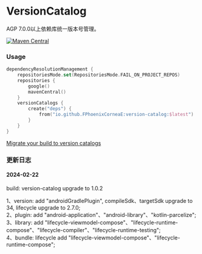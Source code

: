 # VersionCatalog

AGP 7.0.0以上依赖库统一版本号管理。

[![Maven Central](https://img.shields.io/maven-central/v/io.github.FPhoenixCorneaE/version-catalog.svg?label=Maven%20Central&color=ff69b4)](https://search.maven.org/artifact/io.github.FPhoenixCorneaE/version-catalog)


### Usage
```kotlin
dependencyResolutionManagement {
    repositoriesMode.set(RepositoriesMode.FAIL_ON_PROJECT_REPOS)
    repositories {
        google()
        mavenCentral()
    }
    versionCatalogs {
        create("deps") {
            from("io.github.FPhoenixCorneaE:version-catalog:$latest")
        }
    }
}
```

[Migrate your build to version catalogs](https://developer.android.google.cn/build/migrate-to-catalogs?hl=en)

### 更新日志

#### 2024-02-22
build: version-catalog upgrade to 1.0.2

1、version: add "androidGradlePlugin", compileSdk、targetSdk upgrade to 34, lifecycle upgrade to 2.7.0;<br>
2、plugin: add "android-application"、"android-library"、"kotlin-parcelize";<br>
3、library: add "lifecycle-viewmodel-compose"、"lifecycle-runtime-compose"、"lifecycle-compiler"、"lifecycle-runtime-testing";<br>
4、bundle: lifecycle add "lifecycle-viewmodel-compose"、"lifecycle-runtime-compose";

